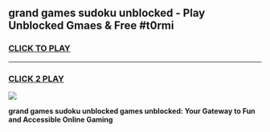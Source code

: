
## grand games sudoku unblocked - Play Unblocked Gmaes & Free #t0rmi
<h3>
<a href="https://news.freeplayer.one?title=grand_games_sudoku_unblocked&ref=03M">CLICK TO PLAY</a></h3>
<hr>

<h3>
<a href="https://news.freeplayer.one?title=grand_games_sudoku_unblocked&ref=03M">CLICK 2 PLAY</a>
  
</h3>

<a href="https://news.freeplayer.one?title=grand_games_sudoku_unblocked&ref=03M"><img src="https://clearcache.store/games.png"></a>


**grand games sudoku unblocked games unblocked: Your Gateway to Fun and Accessible Online Gaming**
